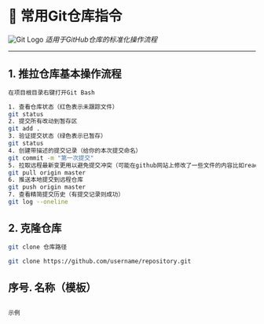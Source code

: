 # 📘 常用Git仓库指令

![Git Logo](https://git-scm.com/images/logo@2x.png)
*适用于GitHub仓库的标准化操作流程*

---

## 1. 推拉仓库基本操作流程

```bash
在项目根目录右键打开Git Bash

1. 查看仓库状态（红色表示未跟踪文件）
git status
2. 提交所有改动到暂存区
git add .
3. 验证提交状态（绿色表示已暂存）
git status
4. 创建带描述的提交记录（给你的本次提交命名）
git commit -m "第一次提交"
5. 拉取远程最新变更用以避免提交冲突（可能在github网站上修改了一些文件的内容比如readm.md文件.导致和本地文件不同.所以要先拉取合并）
git pull origin master
6. 推送本地提交到远程仓库
git push origin master
7. 查看精简提交历史（有提交记录则成功）
git log --oneline
```
## 2. 克隆仓库
```bash
git clone 仓库路径

git clone https://github.com/username/repository.git
```







## 序号. 名称（模板）
```bash

示例

```



